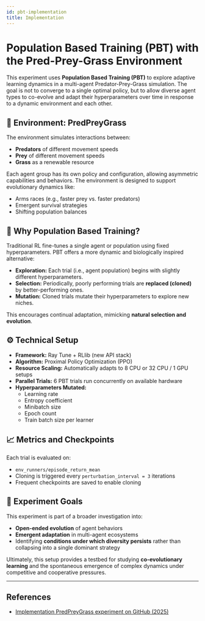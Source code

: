 ```yaml
---
id: pbt-implementation
title: Implementation
---
```


# Population Based Training (PBT) with the Pred-Prey-Grass Environment

This experiment uses **Population Based Training (PBT)** to explore adaptive learning dynamics in a multi-agent Predator-Prey-Grass simulation. The goal is not to converge to a single optimal policy, but to allow diverse agent types to co-evolve and adapt their hyperparameters over time in response to a dynamic environment and each other.

## 🌱 Environment: PredPreyGrass

The environment simulates interactions between:
- **Predators** of different movement speeds
- **Prey** of different movement speeds
- **Grass** as a renewable resource

Each agent group has its own policy and configuration, allowing asymmetric capabilities and behaviors. The environment is designed to support evolutionary dynamics like:
- Arms races (e.g., faster prey vs. faster predators)
- Emergent survival strategies
- Shifting population balances

## 🧪 Why Population Based Training?

Traditional RL fine-tunes a single agent or population using fixed hyperparameters. PBT offers a more dynamic and biologically inspired alternative:
- **Exploration:** Each trial (i.e., agent population) begins with slightly different hyperparameters.
- **Selection:** Periodically, poorly performing trials are **replaced (cloned)** by better-performing ones.
- **Mutation:** Cloned trials mutate their hyperparameters to explore new niches.

This encourages continual adaptation, mimicking **natural selection and evolution**.

## ⚙️ Technical Setup

- **Framework:** Ray Tune + RLlib (new API stack)
- **Algorithm:** Proximal Policy Optimization (PPO)
- **Resource Scaling:** Automatically adapts to 8 CPU or 32 CPU / 1 GPU setups
- **Parallel Trials:** 6 PBT trials run concurrently on available hardware
- **Hyperparameters Mutated:**
  - Learning rate
  - Entropy coefficient
  - Minibatch size
  - Epoch count
  - Train batch size per learner

## 📈 Metrics and Checkpoints

Each trial is evaluated on:
- `env_runners/episode_return_mean`
- Cloning is triggered every `perturbation_interval = 3` iterations
- Frequent checkpoints are saved to enable cloning

## 🧭 Experiment Goals

This experiment is part of a broader investigation into:
- **Open-ended evolution** of agent behaviors
- **Emergent adaptation** in multi-agent ecosystems
- Identifying **conditions under which diversity persists** rather than collapsing into a single dominant strategy

Ultimately, this setup provides a testbed for studying **co-evolutionary learning** and the spontaneous emergence of complex dynamics under competitive and cooperative pressures.

---



## References

- [Implementation PredPreyGrass experiment on GitHub (2025)](https://github.com/doesburg11/PredPreyGrass/blob/main/src/predpreygrass/rllib/v3_0/tune_ppo_predpreygrass_pbt_dev_3.py)

